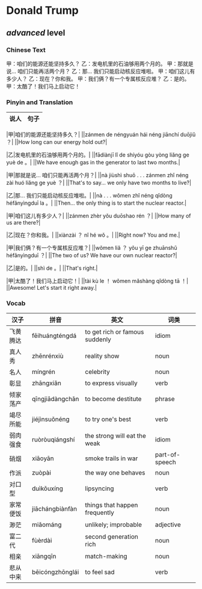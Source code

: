 # Donald Trump
## *advanced* level

### Chinese Text
甲：咱们的能源还能坚持多久？
乙：发电机里的石油够用两个月的。
甲：那就是说... 咱们只能再活两个月？
乙：那... 我们只能启动核反应堆啦。
甲：咱们这儿有多少人？
乙：现在？你和我。
甲：我们俩？有一个专属核反应堆？
乙：是的。
甲：太酷了！我们马上启动它！

### Pinyin and Translation
|说人|句子|
|----|----|

|甲|咱们的能源还能坚持多久？|
||zánmen de néngyuán hái néng jiānchí duōjiǔ ？|
||How long can our energy hold out?|

|乙|发电机里的石油够用两个月的。|
||fādiànjī lǐ de shíyóu gòu yòng liǎng ge yuè de 。|
||We have enough gas in the generator to last two months.|

|甲|那就是说... 咱们只能再活两个月？|
||nà jiùshì shuō . . .  zánmen zhǐ néng zài huó liǎng ge yuè ？|
||That's to say... we only have two months to live?|

|乙|那... 我们只能启动核反应堆啦。|
||nà . . .  wǒmen zhǐ néng qǐdòng héfǎnyìngduī la 。|
||Then... the only thing is to start the nuclear reactor.|

|甲|咱们这儿有多少人？|
||zánmen zhèr yǒu duōshao rén ？|
||How many of us are there?|

|乙|现在？你和我。|
||xiànzài ？ nǐ hé wǒ 。|
||Right now? You and me.|

|甲|我们俩？有一个专属核反应堆？|
||wǒmen liǎ ？ yǒu yī ge zhuānshǔ héfǎnyìngduī ？|
||The two of us? We have our own nuclear reactor?|

|乙|是的。|
||shì de 。|
||That's right.|

|甲|太酷了！我们马上启动它！|
||tài kù le ！ wǒmen mǎshàng qǐdòng tā ！|
||Awesome! Let's start it right away.|
### Vocab
|汉子|拼音|英文|词类|
|----|----|----|----|
|飞黄腾达|fēihuángténgdá|to get rich or famous suddenly|idiom|
|真人秀|zhēnrénxiù|reality show|noun|
|名人|míngrén|celebrity|noun|
|彰显|zhāngxiǎn|to express visually|verb|
|倾家荡产|qīngjiādàngchǎn|to become destitute|phrase|
|竭尽所能|jiéjìnsuǒnéng|to try one's best|verb|
|弱肉强食|ruòròuqiángshí|the strong will eat the weak|idiom|
|硝烟|xiāoyān|smoke trails in war|part-of-speech|
|作派|zuòpài|the way one behaves|noun|
|对口型|duìkǒuxíng|lipsyncing|verb|
|家常便饭|jiāchángbiànfàn|things that happen frequently|noun|
|渺茫|miǎománg|unlikely; improbable|adjective|
|富二代|fùèrdài|second generation rich|noun|
|相亲|xiāngqīn|match-making|noun|
|悲从中来|bēicóngzhōnglái|to feel sad|verb|